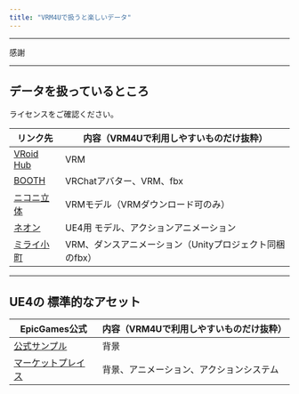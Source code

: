 ```yaml
---
title: "VRM4Uで扱うと楽しいデータ"
---
```



----

感謝

----
## データを扱っているところ

ライセンスをご確認ください。

|リンク先|内容（VRM4Uで利用しやすいものだけ抜粋）|
|-|-|
|[VRoid Hub](https://hub.vroid.com/)|VRM|
|[BOOTH](https://booth.pm/ja/browse/3D%E3%83%A2%E3%83%87%E3%83%AB)|VRChatアバター、VRM、fbx|
|[ニコニ立体](https://3d.nicovideo.jp/)|VRMモデル（VRMダウンロード可のみ）|
|[ネオン](http://airtone-vr.com/news/hp0001/index00130000.html)|UE4用 モデル、アクションアニメーション|
|[ミライ小町](https://www.bandainamcostudios.com/works/miraikomachi/dlcguideline.html)|VRM、ダンスアニメーション（Unityプロジェクト同梱のfbx）|

----
## UE4の 標準的なアセット

|EpicGames公式|内容（VRM4Uで利用しやすいものだけ抜粋）|
|-|-|
|[公式サンプル](https://docs.unrealengine.com/ja/Resources/Showcases/index.html)|背景|
|[マーケットプレイス](https://www.unrealengine.com/marketplace/)|背景、アニメーション、アクションシステム|

